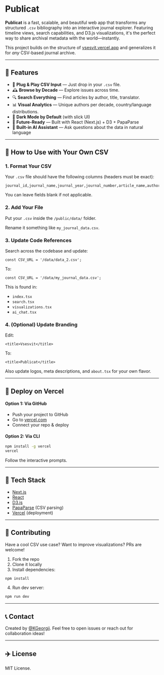 # Publicat

**Publicat** is a fast, scalable, and beautiful web app that transforms any structured `.csv` bibliography into an interactive journal explorer. Featuring timeline views, search capabilities, and D3.js visualizations, it's the perfect way to share archival metadata with the world—instantly.

This project builds on the structure of [vsesvit.vercel.app](https://vsesvit.vercel.app) and generalizes it for *any* CSV-based journal archive.

---

## 🚀 Features

- 📂 **Plug & Play CSV Input** — Just drop in your `.csv` file.
- 🕰️ **Browse by Decade** — Explore issues across time.
- 🔍 **Search Everything** — Find articles by author, title, translator.
- 📊 **Visual Analytics** — Unique authors per decade, country/language distributions.
- 🌙 **Dark Mode by Default** (with slick UI)
- 🤖 **Future-Ready** — Built with React (Next.js) + D3 + PapaParse
- 💬 **Built-in AI Assistant** — Ask questions about the data in natural language

---

## 📂 How to Use with Your Own CSV

### 1. Format Your CSV

Your `.csv` file should have the following columns (headers must be exact):

```csv
journal_id,journal_name,journal_year,journal_number,article_name,author,translator,country,country_latin,language,language_latin
```

You can leave fields blank if not applicable.

### 2. Add Your File

Put your `.csv` inside the `/public/data/` folder.

Rename it something like `my_journal_data.csv`.

### 3. Update Code References

Search across the codebase and update:

```tsx
const CSV_URL = '/data/data_2.csv';
```

To:

```tsx
const CSV_URL = '/data/my_journal_data.csv';
```

This is found in:
- `index.tsx`
- `search.tsx`
- `visualizations.tsx`
- `ai_chat.tsx`

### 4. (Optional) Update Branding

Edit:
```tsx
<title>Vsesvit</title>
```
To:
```tsx
<title>Publicat</title>
```

Also update logos, meta descriptions, and `about.tsx` for your own flavor.

---

## 🚢 Deploy on Vercel

#### Option 1: Via GitHub
- Push your project to GitHub
- Go to [vercel.com](https://vercel.com)
- Connect your repo & deploy

#### Option 2: Via CLI

```bash
npm install -g vercel
vercel
```

Follow the interactive prompts. 

---

## 🔧 Tech Stack
- [Next.js](https://nextjs.org/)
- [React](https://reactjs.org/)
- [D3.js](https://d3js.org/)
- [PapaParse](https://www.papaparse.com/) (CSV parsing)
- [Vercel](https://vercel.com/) (deployment)

---

## 💪 Contributing
Have a cool CSV use case? Want to improve visualizations? PRs are welcome!

1. Fork the repo
2. Clone it locally
3. Install dependencies:

```bash
npm install
```

4. Run dev server:
```bash
npm run dev
```

---

## 📞 Contact

Created by [@KGeorgii](https://github.com/KGeorgii). Feel free to open issues or reach out for collaboration ideas!

---

## ✈️ License

MIT License.
